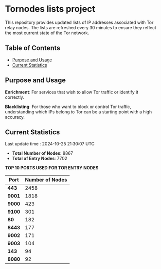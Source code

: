# Tornodes lists project

This repository provides updated lists of IP addresses associated with Tor relay nodes. The lists are refreshed every 30 minutes to ensure they reflect the most current state of the Tor network.

## Table of Contents

- [Purpose and Usage](#purpose-and-usage)
- [Current Statistics](#current-statistics)


## Purpose and Usage

**Enrichment**: For services that wish to allow Tor traffic or identify it correctly.

**Blacklisting**: For those who want to block or control Tor traffic, understanding which IPs belong to Tor can be a starting point with a high accuracy.

## Current Statistics

Last update time : 2024-10-25 21:30:07 UTC

- **Total Number of Nodes**: 8867
- **Total of Entry Nodes**: 7702

**TOP 10 PORTS USED FOR TOR ENTRY NODES**

| **Port** | **Number of Nodes** |
|------|-----------------|
| **443**   | 2458  |
| **9001**   | 1818  |
| **9000**   | 423  |
| **9100**   | 301  |
| **80**   | 182  |
| **8443**   | 177  |
| **9002**   | 171  |
| **9003**   | 104  |
| **143**   | 94  |
| **8080**   | 92  |

